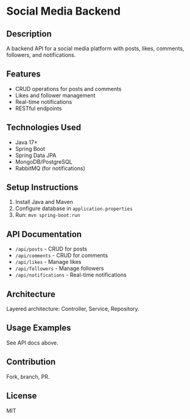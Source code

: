 # Social Media Backend

## Description
A backend API for a social media platform with posts, likes, comments, followers, and notifications.

## Features
- CRUD operations for posts and comments
- Likes and follower management
- Real-time notifications
- RESTful endpoints

## Technologies Used
- Java 17+
- Spring Boot
- Spring Data JPA
- MongoDB/PostgreSQL
- RabbitMQ (for notifications)

## Setup Instructions
1. Install Java and Maven
2. Configure database in `application.properties`
3. Run: `mvn spring-boot:run`

## API Documentation
- `/api/posts` - CRUD for posts
- `/api/comments` - CRUD for comments
- `/api/likes` - Manage likes
- `/api/followers` - Manage followers
- `/api/notifications` - Real-time notifications

## Architecture
Layered architecture: Controller, Service, Repository.

## Usage Examples
See API docs above.

## Contribution
Fork, branch, PR.

## License
MIT
